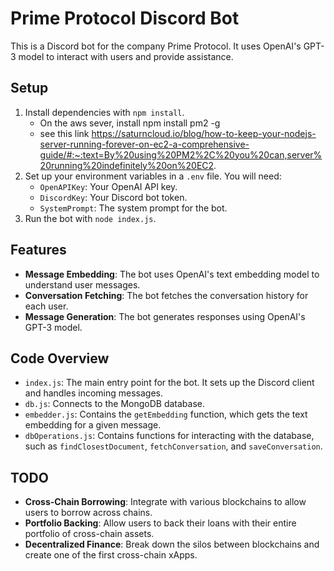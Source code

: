 # Prime Protocol Discord Bot

This is a Discord bot for the company Prime Protocol. It uses OpenAI's GPT-3 model to interact with users and provide assistance.

## Setup

1. Install dependencies with `npm install`.
    - On the aws sever, install npm install pm2 -g
    - see this link https://saturncloud.io/blog/how-to-keep-your-nodejs-server-running-forever-on-ec2-a-comprehensive-guide/#:~:text=By%20using%20PM2%2C%20you%20can,server%20running%20indefinitely%20on%20EC2.
2. Set up your environment variables in a `.env` file. You will need:
    - `OpenAPIKey`: Your OpenAI API key.
    - `DiscordKey`: Your Discord bot token.
    - `SystemPrompt`: The system prompt for the bot.
3. Run the bot with `node index.js`.

## Features

- **Message Embedding**: The bot uses OpenAI's text embedding model to understand user messages.
- **Conversation Fetching**: The bot fetches the conversation history for each user.
- **Message Generation**: The bot generates responses using OpenAI's GPT-3 model.

## Code Overview

- `index.js`: The main entry point for the bot. It sets up the Discord client and handles incoming messages.
- `db.js`: Connects to the MongoDB database.
- `embedder.js`: Contains the `getEmbedding` function, which gets the text embedding for a given message.
- `dbOperations.js`: Contains functions for interacting with the database, such as `findClosestDocument`, `fetchConversation`, and `saveConversation`.

## TODO

- **Cross-Chain Borrowing**: Integrate with various blockchains to allow users to borrow across chains.
- **Portfolio Backing**: Allow users to back their loans with their entire portfolio of cross-chain assets.
- **Decentralized Finance**: Break down the silos between blockchains and create one of the first cross-chain xApps.

